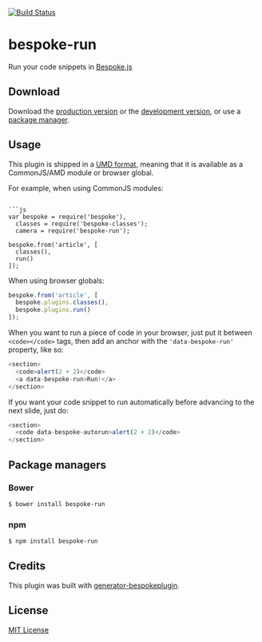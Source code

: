 [![Build Status](https://secure.travis-ci.org/mcollina/bespoke-run.png?branch=master)](https://travis-ci.org/mcollina/bespoke-run)

# bespoke-run

Run your code snippets in [Bespoke.js](http://markdalgleish.com/projects/bespoke.js)

## Download

Download the [production version][min] or the [development version][max], or use a [package manager](#package-managers).

[min]: https://raw.github.com/mcollina/bespoke-run/master/dist/bespoke-run.min.js
[max]: https://raw.github.com/mcollina/bespoke-run/master/dist/bespoke-run.js

## Usage

This plugin is shipped in a [UMD format](https://github.com/umdjs/umd), meaning that it is available as a CommonJS/AMD module or browser global.

For example, when using CommonJS modules:
```

```js
var bespoke = require('bespoke'),
  classes = require('bespoke-classes');
  camera = require('bespoke-run');

bespoke.from('article', [
  classes(),
  run()
]);
```

When using browser globals:

```js
bespoke.from('article', [
  bespoke.plugins.classes(),
  bespoke.plugins.run()
]);
```

When you want to run a piece of code in your browser, just put it
between `<code></code>` tags, then add an anchor with the
`'data-bespoke-run'` property, like so:

```javascript
<section>
  <code>alert(2 + 2)</code>
  <a data-bespoke-run>Run!</a>
</section>
```

If you want your code snippet to run automatically before advancing to
the next slide, just do:

```javascript
<section>
  <code data-bespoke-autorun>alert(2 + 2)</code>
</section>
```

## Package managers

### Bower

```bash
$ bower install bespoke-run
```

### npm

```bash
$ npm install bespoke-run
```

## Credits

This plugin was built with [generator-bespokeplugin](https://github.com/markdalgleish/generator-bespokeplugin).

## License

[MIT License](http://en.wikipedia.org/wiki/MIT_License)
